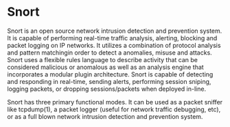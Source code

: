 Snort
=====

Snort is an open source network intrusion detection and prevention system.  It
is capable of performing real-time traffic analysis, alerting, blocking and 
packet logging on IP networks.  It utilizes a combination of protocol analysis 
and pattern matchingin order to detect a anomalies, misuse and attacks.  
Snort uses a flexible rules language to describe activity that can be considered
malicious or anomalous as well as an analysis engine that incorporates a 
modular plugin architecture.  Snort is capable of detecting and responding in
real-time, sending alerts, performing session sniping, logging packets, or
dropping sessions/packets when deployed in-line.

Snort has three primary functional modes.  It can be used as a packet sniffer 
like tcpdump(1), a packet logger (useful for network traffic
debugging, etc), or as a full blown network intrusion detection and prevention
system.
